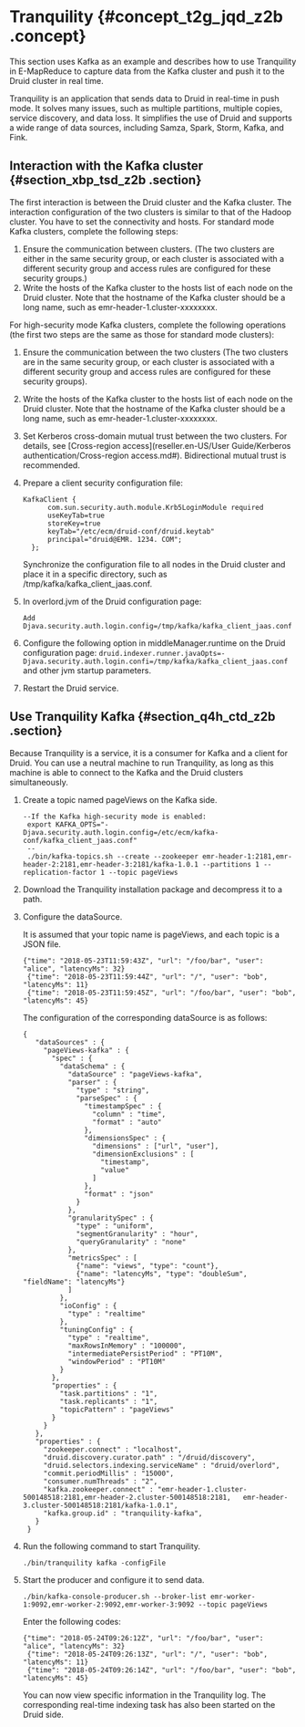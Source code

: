 # Tranquility {#concept_t2g_jqd_z2b .concept}

This section uses Kafka as an example and describes how to use Tranquility in E-MapReduce to capture data from the Kafka cluster and push it to the Druid cluster in real time.

Tranquility is an application that sends data to Druid in real-time in push mode. It solves many issues, such as multiple partitions, multiple copies, service discovery, and data loss. It simplifies the use of Druid and supports a wide range of data sources, including Samza, Spark, Storm, Kafka, and Fink.

## Interaction with the Kafka cluster {#section_xbp_tsd_z2b .section}

The first interaction is between the Druid cluster and the Kafka cluster. The interaction configuration of the two clusters is similar to that of the Hadoop cluster. You have to set the connectivity and hosts. For standard mode Kafka clusters, complete the following steps:

1.  Ensure the communication between clusters. \(The two clusters are either in the same security group, or each cluster is associated with a different security group and access rules are configured for these security groups.\)
2.  Write the hosts of the Kafka cluster to the hosts list of each node on the Druid cluster. Note that the hostname of the Kafka cluster should be a long name, such as emr-header-1.cluster-xxxxxxxx.

For high-security mode Kafka clusters, complete the following operations \(the first two steps are the same as those for standard mode clusters\):

1.  Ensure the communication between the two clusters \(The two clusters are in the same security group, or each cluster is associated with a different security group and access rules are configured for these security groups\).
2.  Write the hosts of the Kafka cluster to the hosts list of each node on the Druid cluster. Note that the hostname of the Kafka cluster should be a long name, such as emr-header-1.cluster-xxxxxxxx.
3.  Set Kerberos cross-domain mutual trust between the two clusters. For details, see [Cross-region access](reseller.en-US/User Guide/Kerberos authentication/Cross-region access.md#). Bidirectional mutual trust is recommended.
4.  Prepare a client security configuration file:

    ```
    KafkaClient {
          com.sun.security.auth.module.Krb5LoginModule required
          useKeyTab=true
          storeKey=true
          keyTab="/etc/ecm/druid-conf/druid.keytab"
          principal="druid@EMR. 1234. COM";
      };
    ```

    Synchronize the configuration file to all nodes in the Druid cluster and place it in a specific directory, such as /tmp/kafka/kafka\_client\_jaas.conf.

5.  In overlord.jvm of the Druid configuration page:

    ```
    Add Djava.security.auth.login.config=/tmp/kafka/kafka_client_jaas.conf
    ```

6.  Configure the following option in middleManager.runtime on the Druid configuration page: `druid.indexer.runner.javaOpts=-Djava.security.auth.login.confi=/tmp/kafka/kafka_client_jaas.conf` and other jvm startup parameters.
7.  Restart the Druid service.

## Use Tranquility Kafka {#section_q4h_ctd_z2b .section}

Because Tranquility is a service, it is a consumer for Kafka and a client for Druid. You can use a neutral machine to run Tranquility, as long as this machine is able to connect to the Kafka and the Druid clusters simultaneously.

1.  Create a topic named pageViews on the Kafka side.

    ```
    --If the Kafka high-security mode is enabled:
     export KAFKA_OPTS="-Djava.security.auth.login.config=/etc/ecm/kafka-conf/kafka_client_jaas.conf"
     --
     ./bin/kafka-topics.sh --create --zookeeper emr-header-1:2181,emr-header-2:2181,emr-header-3:2181/kafka-1.0.1 --partitions 1 --replication-factor 1 --topic pageViews
    ```

2.  Download the Tranquility installation package and decompress it to a path.
3.  Configure the dataSource.

    It is assumed that your topic name is pageViews, and each topic is a JSON file.

    ```
    {"time": "2018-05-23T11:59:43Z", "url": "/foo/bar", "user": "alice", "latencyMs": 32}
     {"time": "2018-05-23T11:59:44Z", "url": "/", "user": "bob", "latencyMs": 11}
     {"time": "2018-05-23T11:59:45Z", "url": "/foo/bar", "user": "bob", "latencyMs": 45}
    ```

    The configuration of the corresponding dataSource is as follows:

    ```
    {
       "dataSources" : {
         "pageViews-kafka" : {
           "spec" : {
             "dataSchema" : {
               "dataSource" : "pageViews-kafka",
               "parser" : {
                 "type" : "string",
                 "parseSpec" : {
                   "timestampSpec" : {
                     "column" : "time",
                     "format" : "auto"
                   },
                   "dimensionsSpec" : {
                     "dimensions" : ["url", "user"],
                     "dimensionExclusions" : [
                       "timestamp",
                       "value"
                     ]
                   },
                   "format" : "json"
                 }
               },
               "granularitySpec" : {
                 "type" : "uniform",
                 "segmentGranularity" : "hour",
                 "queryGranularity" : "none"
               },
               "metricsSpec" : [
                 {"name": "views", "type": "count"},
                 {"name": "latencyMs", "type": "doubleSum", "fieldName": "latencyMs"}
               ]
             },
             "ioConfig" : {
               "type" : "realtime"
             },
             "tuningConfig" : {
               "type" : "realtime",
               "maxRowsInMemory" : "100000",
               "intermediatePersistPeriod" : "PT10M",
               "windowPeriod" : "PT10M"
             }
           },
           "properties" : {
             "task.partitions" : "1",
             "task.replicants" : "1",
             "topicPattern" : "pageViews"
           }
         }
       },
       "properties" : {
         "zookeeper.connect" : "localhost",
         "druid.discovery.curator.path" : "/druid/discovery",
         "druid.selectors.indexing.serviceName" : "druid/overlord",
         "commit.periodMillis" : "15000",
         "consumer.numThreads" : "2",
         "kafka.zookeeper.connect" : "emr-header-1.cluster-500148518:2181,emr-header-2.cluster-500148518:2181,   emr-header-3.cluster-500148518:2181/kafka-1.0.1",
         "kafka.group.id" : "tranquility-kafka",
       }
     }
    ```

4.  Run the following command to start Tranquility.

    ```
    ./bin/tranquility kafka -configFile 
    ```

5.  Start the producer and configure it to send data.

    ```
    ./bin/kafka-console-producer.sh --broker-list emr-worker-1:9092,emr-worker-2:9092,emr-worker-3:9092 --topic pageViews
    ```

    Enter the following codes:

    ```
    {"time": "2018-05-24T09:26:12Z", "url": "/foo/bar", "user": "alice", "latencyMs": 32}
     {"time": "2018-05-24T09:26:13Z", "url": "/", "user": "bob", "latencyMs": 11}
     {"time": "2018-05-24T09:26:14Z", "url": "/foo/bar", "user": "bob", "latencyMs": 45}
    ```

    You can now view specific information in the Tranquility log. The corresponding real-time indexing task has also been started on the Druid side.


